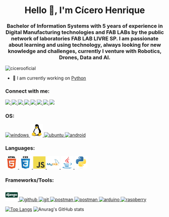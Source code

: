 <h1 align="center">Hello 👋, I'm Cícero Henrique</h1>
<h3 align="center">Bachelor of Information Systems with 5 years of experience in Digital Manufacturing technologies and FAB LABs by the public network of laboratories FAB LAB LIVRE SP. I am passionate about learning and using technology, always looking for new knowledge and challenges, currently I venture with Robotics, Drones, Data and AI.</h3>

<p align="left"> <img src="https://komarev.com/ghpvc/?username=cicerooficial&label=Profile%20views&color=0e75b6&style=flat" alt="cicerooficial" /> </p>

- 🔭 I am currently working on [Python](https://github.com/cicerooficial/curso_Python3)

<h3 align="left">Connect with me:</h3>
<p align="left">
  
  <a href="mailto:cicerooficial@gmail.com?" rel="nofollow" target="_blank">
    <img src="https://img.shields.io/badge/Gmail-D14836?style=for-the-badge&logo=gmail&logoColor=white" />
  <a/>
  <a href="https://linkedin.com/in/cícero-henrique-83b766bb/" rel="nofollow" target="_blank">
    <img src="	https://img.shields.io/badge/LinkedIn-0077B5?style=for-the-badge&logo=linkedin&logoColor=white">
  </a>  
  <a href="https://www.facebook.com/cicero.henrique.754" rel="nofollow" target="_blank">
    <img src="https://img.shields.io/badge/Facebook-1877F2?style=for-the-badge&logo=facebook&logoColor=white">
  </a>
  <a href="https://www.instagram.com/c_hoficial/" rel="nofollow" target="_blank">
    <img src="https://img.shields.io/badge/Instagram-E4405F?style=for-the-badge&logo=instagram&logoColor=white">
  </a>
  <a href="https://github.com/cicerooficial" rel="nofollow" target="_blank">
    <img src="https://img.shields.io/badge/GitHub-100000?style=for-the-badge&logo=github&logoColor=white">
  </a>
  <a href="https://www.behance.net/ccerohenrique" rel="nofollow" target="_blank">
    <img src="https://img.shields.io/badge/-Behance-blue?style=for-the-badge&logo=behance&logoColor=white">
  </a>  
  <a href="https://www.youtube.com/channel/UCi23a3VJwS6pWJvxyKaeZGQ" rel="nofollow" target="_blank">
    <img src="https://img.shields.io/badge/YouTube-FF0000?style=for-the-badge&logo=youtube&logoColor=white">
  </a>
  <a href="https://www.kaggle.com/cicerohenrique" rel="nofollow" target="_blank">
    <img src="https://img.shields.io/badge/Kaggle-2962ff?style=for-the-badge&logo=kaggle&logoColor=white">
  </a> 

<h3 align="left">OS:</h3>
<p align="left">
  <a href="https://www.microsoft.com/pt-br/windows/" target="_blank"> <img src="https://image.flaticon.com/icons/png/512/732/732221.png" alt="windows" width="40" height="40"/> </a>
  <a href="https://www.linux.org/" target="_blank"> <img src="https://raw.githubusercontent.com/devicons/devicon/master/icons/linux/linux-original.svg" alt="linux" width="40" height="40"/> </a>
  <a href="https://ubuntu.com/" target="_blank"> <img src="https://seeklogo.com/images/U/ubuntu-logo-8FDEC6A07B-seeklogo.com.png" alt="ubuntu" width="40" height="40"/> </a>
  <a href="https://developer.android.com" target="_blank"> <img src="https://iconape.com/wp-content/files/nd/33729/svg/android-logomark.svg" alt="android" width="40" height="40"/> </a>
  
<h3 align="left">Languages:</h3>
  <a href="https://www.w3.org/html/" target="_blank"> <img src="https://raw.githubusercontent.com/devicons/devicon/master/icons/html5/html5-original-wordmark.svg" alt="html5" width="40" height="40"/> </a>
  <a href="https://www.w3schools.com/css/" target="_blank"> <img src="https://raw.githubusercontent.com/devicons/devicon/master/icons/css3/css3-original-wordmark.svg" alt="css3" width="40" height="40"/> </a>
  <a href="https://developer.mozilla.org/en-US/docs/Web/JavaScript" target="_blank"> <img src="https://raw.githubusercontent.com/devicons/devicon/master/icons/javascript/javascript-original.svg" alt="javascript" width="40" height="40"/> </a>
  <a href="https://www.mysql.com/" target="_blank"> <img src="https://raw.githubusercontent.com/devicons/devicon/master/icons/mysql/mysql-original-wordmark.svg" alt="mysql" width="40" height="40"/> </a>
  <a href="https://www.java.com" target="_blank"> <img src="https://raw.githubusercontent.com/devicons/devicon/master/icons/java/java-original.svg" alt="java" width="40" height="40"/> </a>
  <a href="https://www.python.org" target="_blank"> <img src="https://raw.githubusercontent.com/devicons/devicon/master/icons/python/python-original.svg" alt="python" width="40" height="40"/> </a>
  
<h3 align="left">Frameworks/Tools:</h3>
  <a href="https://www.djangoproject.com/" target="_blank"> <img src="https://raw.githubusercontent.com/devicons/devicon/master/icons/django/django-original.svg" alt="django" width="40" height="40"/> </a>
  <a href="https://github.com/" target="_blank"> <img src="https://github.githubassets.com/images/modules/logos_page/GitHub-Mark.png" alt="github" width="40" height="40"/> </a>
  <a href="https://git-scm.com/" target="_blank"> <img src="https://www.vectorlogo.zone/logos/git-scm/git-scm-icon.svg" alt="git" width="40" height="40"/> </a>
  <a href="https://postman.com" target="_blank"> <img src="https://www.vectorlogo.zone/logos/getpostman/getpostman-icon.svg" alt="postman" width="40" height="40"/> </a>
  <a href="https://code.visualstudio.com/" target="_blank"> <img src="https://upload.wikimedia.org/wikipedia/commons/thumb/2/2d/Visual_Studio_Code_1.18_icon.svg/1200px-Visual_Studio_Code_1.18_icon.svg.png" alt="postman" width="40" height="40"/> </a>
  <a href="https://www.arduino.cc/" target="_blank"> <img src="https://cdn.worldvectorlogo.com/logos/arduino-1.svg" alt="arduino" width="40" height="40"/> </a>
  <a href="https://www.raspberrypi.org/" target="_blank"> <img src="https://cdn.worldvectorlogo.com/logos/raspberry-pi.svg" alt="raspberry" width="40" height="40"/> </a>


[![Top Langs](https://github-readme-stats.vercel.app/api/top-langs/?username=cicerooficial&layout=compact)](https://github.com/cicerooficial/github-readme-stats)
![Anurag's GitHub stats](https://github-readme-stats.vercel.app/api?username=cicerooficial&show_icons=true&theme=algolia )

